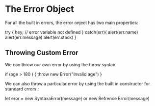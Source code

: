 # The Error Object 

For all the built in errors, the error onject has two main properties:

try {
    hey; // error variable not defined
} catch(err){
    alert(err.name)
    alert(err.message)
    alert(err.stack)
}

## Throwing Custom Error 
We can throw our own error by using the throw syntax 

if (age > 180 ) {
    throw new Error("Invalid age")
}

We can also throw a particular error by using the built in constructor for standard errors :

let eror = new SyntaxaError(message)
                            or
            new Refrence Error(message)        